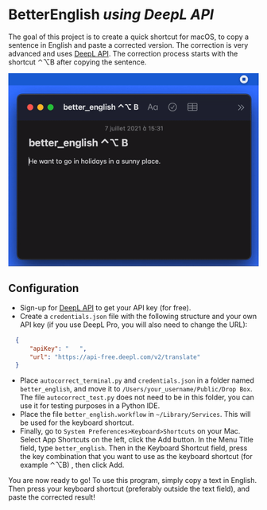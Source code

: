 # BetterEnglish *using DeepL API*

The goal of this project is to create a quick shortcut for macOS, to copy a sentence in English and paste a corrected version.
The correction is very advanced and uses [DeepL API](https://www.deepl.com/docs-api/). The correction process starts with the shortcut ⌃⌥B after copying the sentence.

![](screenshots/demo.gif)

## Configuration
* Sign-up for [DeepL API](https://www.deepl.com/docs-api/) to get your API key (for free).
* Create a `credentials.json` file with the following structure and your own API key (if you use DeepL Pro, you will also need to change the URL):
```json
  {
      "apiKey": "   ",
      "url": "https://api-free.deepl.com/v2/translate"
  }
```
* Place `autocorrect_terminal.py` and `credentials.json` in a folder named `better_english`, and move it to `/Users/your_username/Public/Drop Box`.
The file `autocorrect_test.py` does not need to be in this folder, you can use it for testing purposes in a Python IDE.
* Place the file `better_english.workflow` in `~/Library/Services`. This will be used for the keyboard shortcut.
* Finally, go to `System Preferences>Keyboard>Shortcuts` on your Mac. Select App Shortcuts on the left, click the Add button.
In the Menu Title field, type `better_english`. Then in the Keyboard Shortcut field, press the key combination that you want to use as the keyboard shortcut (for example ⌃⌥B) , then click Add.

You are now ready to go! To use this program, simply copy a text in English. Then press your keyboard shortcut (preferably outside the text field), and paste the corrected result!
